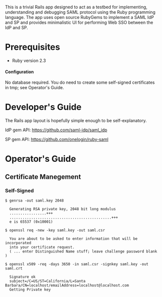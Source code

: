 This is a trivial Rails app designed to act as a testbed for implementing, understanding and debugging SAML protocol using the Ruby programming language. The app uses open source RubyGems to implement a SAML IdP and SP and provides minimalistic UI for performing Web SSO between the IdP and SP.

# Prerequisites

* Ruby version 2.3

#### Configuration

No database required. You do need to create some self-signed certificates in tmp; see Operator's Guide.

# Developer's Guide

The Rails app layout is hopefully simple enough to be self-explanatory.

IdP gem API: https://github.com/saml-idp/saml_idp  

SP gem API: https://github.com/onelogin/ruby-saml

# Operator's Guide

## Certificate Manegement

### Self-Signed

```
$ genrsa -out saml.key 2048

  Generating RSA private key, 2048 bit long modulus
  .................+++
  ...............................................+++
  e is 65537 (0x10001)

$ openssl req -new -key saml.key -out saml.csr

  You are about to be asked to enter information that will be incorporated
  into your certificate request.
  ( ... enter Distinguished Name stuff; leave challenge password blank )

$ openssl x509 -req -days 3650 -in saml.csr -signkey saml.key -out saml.crt

  Signature ok
  subject=/C=US/ST=California/L=Santa Barbara/CN=localhost/emailAddress=localhost@localhost.com
  Getting Private key
```
